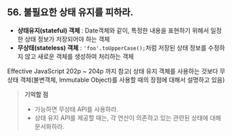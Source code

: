 ## 56. 불필요한 상태 유지를 피하라.

* __샹태유지(stateful) 객체__ : Date객체와 같이, 특정한 내용을 표현하기 위해서 일정한 상태 정보가 저장되어야 하는 객체 
* __무상태(stateless) 객체__ : ```'foo'.toUpperCase();```처럼 저장된 상태 정보를 수정하지 않고 새로운 객체를 생성하여 처리하는 객체

Effective JavaScript 202p ~ 204p 까지 참고(
상태 유지 객체를 사용하는 것보다 무상태 객체(불변객체, Immutable Object)를 사용할 때의 장점에 대해서 설명하고 있음)

> __기억할 점__
> * 가능하면 무상태 API를 사용하라.
> * 상태 유지 API를 제공할 때는, 각 연산이 의존하고 있는 관련된 상태에 대해 문서화하라. 